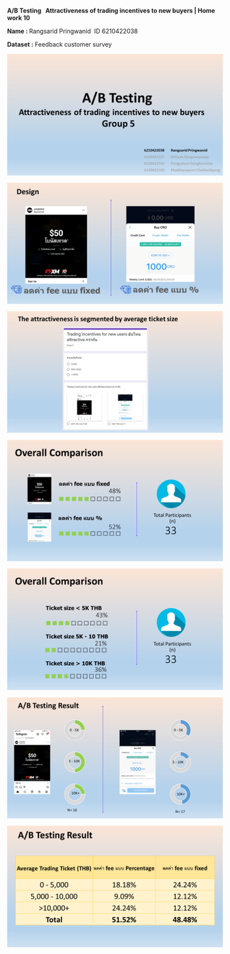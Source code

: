 <p><strong>A/B Testing&nbsp; &nbsp;</strong><strong>Attractiveness of trading incentives to new buyers&nbsp;</strong><strong>| Home work 10</strong></p>
<p><strong>Name : </strong>Rangsarid Pringwanid&nbsp; ID 6210422038</p>
<p><strong>Dataset :</strong>&nbsp;Feedback customer survey&nbsp;</p>
<p><img src="https://github.com/rangsarid/BADS7105/blob/main/Homework%2009/Slide1.PNG" /></p>
<p><img src="https://github.com/rangsarid/BADS7105/blob/main/Homework%2009/Slide2.PNG" /></p>
<p><img src="https://github.com/rangsarid/BADS7105/blob/main/Homework%2009/Slide3.PNG" /></p>
<p><img src="https://github.com/rangsarid/BADS7105/blob/main/Homework%2009/Slide4.PNG" /></p>
<p><img src="https://github.com/rangsarid/BADS7105/blob/main/Homework%2009/Slide5.PNG" /></p>
<p><img src="https://github.com/rangsarid/BADS7105/blob/main/Homework%2009/Slide6.PNG" /></p>
<p><img src="https://github.com/rangsarid/BADS7105/blob/main/Homework%2009/Slide7.PNG" /></p>
